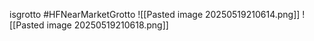 isgrotto #HFNearMarketGrotto
![[Pasted image 20250519210614.png]]
![[Pasted image 20250519210618.png]]